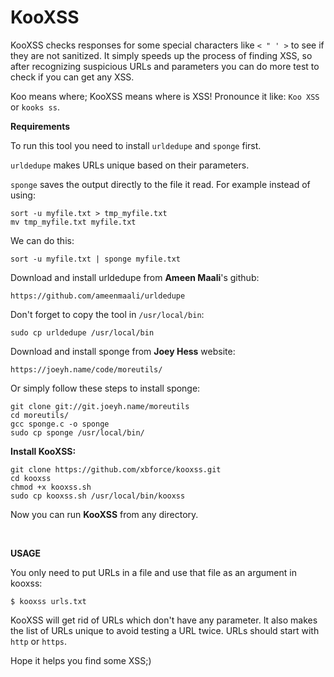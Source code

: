 # KooXSS
KooXSS checks responses for some special characters like ```< " ' >``` to see if they are not sanitized. It simply speeds up the process of finding XSS, so after recognizing suspicious URLs and parameters you can do more test to check if you can get any XSS.

Koo means where; KooXSS means where is XSS! Pronounce it like: ```Koo XSS``` or ```kooks ss```.

**Requirements**

To run this tool you need to install ```urldedupe``` and ```sponge``` first.

```urldedupe``` makes URLs unique based on their parameters.

```sponge``` saves the output directly to the file it read. For example instead of using:

```
sort -u myfile.txt > tmp_myfile.txt
mv tmp_myfile.txt myfile.txt
```

We can do this:

```
sort -u myfile.txt | sponge myfile.txt
```

Download and install urldedupe from **Ameen Maali**'s github:

```
https://github.com/ameenmaali/urldedupe
```

Don't forget to copy the tool in ```/usr/local/bin```:

```
sudo cp urldedupe /usr/local/bin
```

Download and install sponge from **Joey Hess** website:

```
https://joeyh.name/code/moreutils/
```

Or simply follow these steps to install sponge:

```
git clone git://git.joeyh.name/moreutils
cd moreutils/
gcc sponge.c -o sponge
sudo cp sponge /usr/local/bin/
```

**Install KooXSS:**

```
git clone https://github.com/xbforce/kooxss.git
cd kooxss
chmod +x kooxss.sh
sudo cp kooxss.sh /usr/local/bin/kooxss
```

Now you can run **KooXSS** from any directory.

</br>

**USAGE**

You only need to put URLs in a file and use that file as an argument in kooxss:

```
$ kooxss urls.txt
```

KooXSS will get rid of URLs which don't have any parameter. It also makes the list of URLs unique to avoid testing a URL twice.
URLs should start with ```http``` or ```https```.

Hope it helps you find some XSS;)
